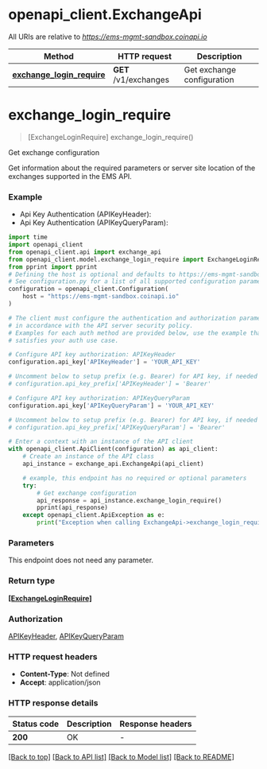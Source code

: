# openapi_client.ExchangeApi

All URIs are relative to *https://ems-mgmt-sandbox.coinapi.io*

Method | HTTP request | Description
------------- | ------------- | -------------
[**exchange_login_require**](ExchangeApi.md#exchange_login_require) | **GET** /v1/exchanges | Get exchange configuration


# **exchange_login_require**
> [ExchangeLoginRequire] exchange_login_require()

Get exchange configuration

Get information about the required parameters or server site location of the exchanges supported in the EMS API.

### Example

* Api Key Authentication (APIKeyHeader):
* Api Key Authentication (APIKeyQueryParam):

```python
import time
import openapi_client
from openapi_client.api import exchange_api
from openapi_client.model.exchange_login_require import ExchangeLoginRequire
from pprint import pprint
# Defining the host is optional and defaults to https://ems-mgmt-sandbox.coinapi.io
# See configuration.py for a list of all supported configuration parameters.
configuration = openapi_client.Configuration(
    host = "https://ems-mgmt-sandbox.coinapi.io"
)

# The client must configure the authentication and authorization parameters
# in accordance with the API server security policy.
# Examples for each auth method are provided below, use the example that
# satisfies your auth use case.

# Configure API key authorization: APIKeyHeader
configuration.api_key['APIKeyHeader'] = 'YOUR_API_KEY'

# Uncomment below to setup prefix (e.g. Bearer) for API key, if needed
# configuration.api_key_prefix['APIKeyHeader'] = 'Bearer'

# Configure API key authorization: APIKeyQueryParam
configuration.api_key['APIKeyQueryParam'] = 'YOUR_API_KEY'

# Uncomment below to setup prefix (e.g. Bearer) for API key, if needed
# configuration.api_key_prefix['APIKeyQueryParam'] = 'Bearer'

# Enter a context with an instance of the API client
with openapi_client.ApiClient(configuration) as api_client:
    # Create an instance of the API class
    api_instance = exchange_api.ExchangeApi(api_client)

    # example, this endpoint has no required or optional parameters
    try:
        # Get exchange configuration
        api_response = api_instance.exchange_login_require()
        pprint(api_response)
    except openapi_client.ApiException as e:
        print("Exception when calling ExchangeApi->exchange_login_require: %s\n" % e)
```


### Parameters
This endpoint does not need any parameter.

### Return type

[**[ExchangeLoginRequire]**](ExchangeLoginRequire.md)

### Authorization

[APIKeyHeader](../README.md#APIKeyHeader), [APIKeyQueryParam](../README.md#APIKeyQueryParam)

### HTTP request headers

 - **Content-Type**: Not defined
 - **Accept**: application/json


### HTTP response details

| Status code | Description | Response headers |
|-------------|-------------|------------------|
**200** | OK |  -  |

[[Back to top]](#) [[Back to API list]](../README.md#documentation-for-api-endpoints) [[Back to Model list]](../README.md#documentation-for-models) [[Back to README]](../README.md)

